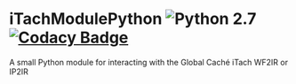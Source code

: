 # iTachModulePython ![Python 2.7](https://img.shields.io/badge/Python-2.7-blue.svg) [![Codacy Badge](https://api.codacy.com/project/badge/Grade/8caa705044664dbfa92e7ee6418a4590)](https://www.codacy.com/app/thehappydinoa/iTachModulePython?utm_source=github.com&amp;utm_medium=referral&amp;utm_content=thehappydinoa/iTachModulePython&amp;utm_campaign=Badge_Grade)
A small Python module for interacting with the Global Caché iTach WF2IR or IP2IR
